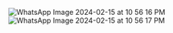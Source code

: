 ![WhatsApp Image 2024-02-15 at 10 56 16 PM](https://github.com/MorlinXD/Info_Window_Adapter/assets/110317905/83871029-fb1c-4f7e-982a-ddc0a84715a4)
![WhatsApp Image 2024-02-15 at 10 56 17 PM](https://github.com/MorlinXD/Info_Window_Adapter/assets/110317905/853f09e5-d008-43bf-bbaf-89924fcfb3fd)

